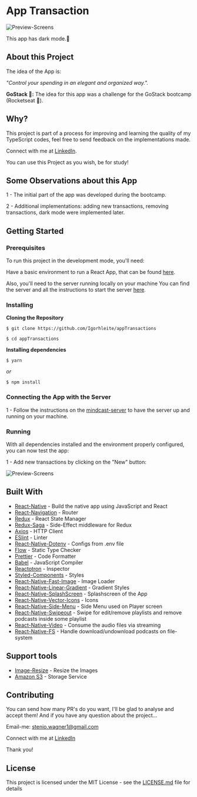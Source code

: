 


# App Transaction

![Preview-Screens](https://s7.gifyu.com/images/ezgif.com-video-to-gif22e5e46fd275a2aa.gif)

This app has dark mode.🧛

## About this Project

The idea of the App is:

_"Control your spending in an elegant and organized way."._


**GoStack 🤩:** The idea for this app was a challenge for the GoStack bootcamp (Rocketseat 🚀).

## Why?

This project is part of a process for improving and learning the quality of my TypeScript codes, feel free to send feedback on the implementations made.

Connect with me at [LinkedIn](https://www.linkedin.com/in/igorhl/).

You can use this Project as you wish, be for study!

## Some Observations about this App

1 - The initial part of the app was developed during the bootcamp.

2 - Additional implementations: adding new transactions, removing transactions, dark mode were implemented later.

## Getting Started

### Prerequisites

To run this project in the development mode, you'll need:

Have a basic environment to run a React App, that can be found [here](https://github.com/facebook/react).

Also, you'll need to the server running locally on your machine  You can find the server and all the instructions to start the server [here](https://github.com/facebook/react).


### Installing

**Cloning the Repository**

```
$ git clone https://github.com/Igorhleite/appTransactions

$ cd appTransactions
```

**Installing dependencies**

```
$ yarn
```

_or_

```
$ npm install
```

### Connecting the App with the Server

1 - Follow the instructions on the [mindcast-server](https://github.com/steniowagner/mindcast-server) to have the server up and running on your machine.



### Running

With all dependencies installed and the environment properly configured, you can now test the app:

1 - Add new transactions by clicking on the "New" button:

![Preview-Screens](https://s7.gifyu.com/images/ezgif.com-video-to-gif-1beeba831f9ae9046.gif)





## Built With

- [React-Native](https://facebook.github.io/react-native/) - Build the native app using JavaScript and React
- [React-Navigation](https://reactnavigation.org/docs/en/getting-started.html) - Router
- [Redux](https://redux.js.org/) - React State Manager
- [Redux-Saga](https://redux-saga.js.org/) - Side-Effect middleware for Redux
- [Axios](https://github.com/axios/axios) - HTTP Client
- [ESlint](https://eslint.org/) - Linter
- [React-Native-Dotenv](https://github.com/zetachang/react-native-dotenv) - Configs from .env file
- [Flow](https://redux-saga.js.org/) - Static Type Checker
- [Prettier](https://prettier.io/) - Code Formatter
- [Babel](https://babeljs.io/) - JavaScript Compiler
- [Reactotron](https://infinite.red/reactotron) - Inspector
- [Styled-Components](https://www.styled-components.com/) - Styles
- [React-Native-Fast-Image](https://github.com/DylanVann/react-native-fast-image) - Image Loader
- [React-Native-Linear-Gradient](https://github.com/react-native-community/react-native-linear-gradient) - Gradient Styles
- [React-Native-SplashScreen](https://github.com/crazycodeboy/react-native-splash-screen) - Splashscreen of the App
- [React-Native-Vector-Icons](https://github.com/oblador/react-native-vector-icons) - Icons
- [React-Native-Side-Menu](https://github.com/react-native-community/react-native-side-menu) - Side Menu used on Player screen
- [React-Native-Swipeout](https://github.com/dancormier/react-native-swipeout) - Swipe for edit/remove playlists and remove podcasts inside some playlist
- [React-Native-Video](https://github.com/react-native-community/react-native-video) - Consume the audio files via streaming
- [React-Native-FS](https://github.com/itinance/react-native-fs) - Handle download/undownload podcasts on file-system


## Support tools

- [Image-Resize](https://imageresize.org) - Resize the Images
- [Amazon S3](https://aws.amazon.com/pt/s3/) - Storage Service

## Contributing

You can send how many PR's do you want, I'll be glad to analyse and accept them! And if you have any question about the project...

Email-me: stenio.wagner1@gmail.com

Connect with me at [LinkedIn](https://www.linkedin.com/in/steniowagner/)

Thank you!

## License

This project is licensed under the MIT License - see the [LICENSE.md](https://github.com/steniowagner/mindCast/blob/master/LICENSE) file for details
